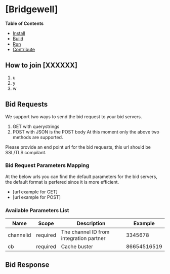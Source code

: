 # [Bridgewell]


**Table of Contents**

- [Install](#Install)
- [Build](#Build)
- [Run](#Run)
- [Contribute](#Contribute)

<a name="Install"></a>

## How to join [XXXXXX]
1. u
2. y
3. w

## Bid Requests

We support two ways to send the bid request to your bid servers.
1. GET with querystrings
2. POST with JSON is the POST body
At this moment only the above two methods are supported.

Please provide an end point url for the bid requests, this url should be SSL/TLS compilant.

### Bid Request Parameters Mapping

At the below urls you can find the default parameters for the bid servers, the default format is perfered since it is more efficient.
- [url example for GET]
- [url example for POST]

### Available Parameters List

|Name|Scope|Description|Example|
|---|---|---|---|
|channelid|required|The channel ID from integration partner| 3345678 |
|cb|required|Cache buster|86654516519|

## Bid Response



